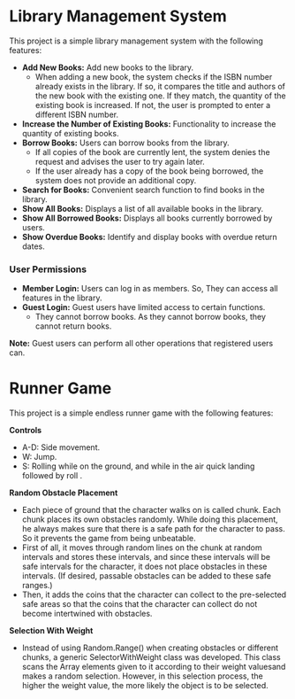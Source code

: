 # Library Management System

This project is a simple library management system with the following features:

- **Add New Books:** Add new books to the library.
  - When adding a new book, the system checks if the ISBN number already exists in the library. If so, it compares the title and authors of the new book with the existing one. If they match, the quantity of the existing book is increased. If not, the user is prompted to enter a different ISBN number.
- **Increase the Number of Existing Books:** Functionality to increase the quantity of existing books.
- **Borrow Books:** Users can borrow books from the library.
  - If all copies of the book are currently lent, the system denies the request and advises the user to try again later.
  - If the user already has a copy of the book being borrowed, the system does not provide an additional copy.
- **Search for Books:** Convenient search function to find books in the library.
- **Show All Books:** Displays a list of all available books in the library.
- **Show All Borrowed Books:** Displays all books currently borrowed by users.
- **Show Overdue Books:** Identify and display books with overdue return dates.

### User Permissions

- **Member Login:** Users can log in as members. So, They can access all features in the library.
- **Guest Login:** Guest users have limited access to certain functions.
  - They cannot borrow books. As they cannot borrow books, they cannot return books.

**Note:** Guest users can perform all other operations that registered users can.

# Runner Game

This project is a simple endless runner game with the following features:

**Controls**
- A-D: Side movement.
- W: Jump.
- S: Rolling while on the ground, and while in the air quick landing followed by roll .

**Random Obstacle Placement**
  - Each piece of ground that the character walks on is called chunk. Each chunk places its own obstacles randomly. While doing this placement, he always makes sure that there is a safe path for the character to pass. So it prevents the game from being unbeatable.
  - First of all, it moves through random lines on the chunk at random intervals and stores these intervals, and since these intervals will be safe intervals for the character, it does not place obstacles in these intervals. (If desired, passable obstacles can be added to these safe ranges.)
  - Then, it adds the coins that the character can collect to the pre-selected safe areas so that the coins that the character can collect do not become intertwined with obstacles.

**Selection With Weight**
  - Instead of using Random.Range() when creating obstacles or different chunks, a generic SelectorWithWeight class was developed. This class scans the Array elements given to it according to their weight values ​​and makes a random selection. However, in this selection process, the higher the weight value, the more likely the object is to be selected.
